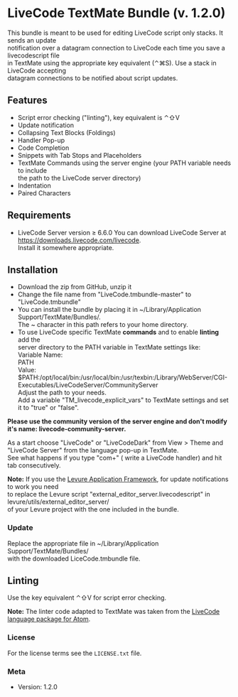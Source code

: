 # LiveCode TextMate Bundle (v. 1.2.0)

This bundle is meant to be used for editing LiveCode script only stacks. It sends an update  
notification over a datagram connection to LiveCode each time you save a livecodescript file  
in TextMate using the appropriate key equivalent (⌃⌘S). Use a stack in LiveCode accepting  
datagram connections to be notified about script updates.  

## Features

-   Script error checking ("linting"), key equivalent is ⌃⇧V
-   Update notification
-   Collapsing Text Blocks (Foldings)
-   Handler Pop-up
-   Code Completion
-   Snippets with Tab Stops and Placeholders
-   TextMate Commands using the server engine (your PATH variable needs to include  
    		the path to the LiveCode server directory)
-   Indentation
-   Paired Characters

## Requirements

-   LiveCode Server version ≥ 6.6.0
    You can download LiveCode Server at <https://downloads.livecode.com/livecode>.  
    Install it somewhere appropriate.

## Installation

-   Download the zip from GitHub, unzip it
-   Change the file name from "LiveCode.tmbundle-master" to "LiveCode.tmbundle"
-   You can install the bundle by placing it in ~/Library/Application Support/TextMate/Bundles/.  
    The ~ character in this path refers to your home directory.  
-   To use LiveCode specific TextMate **commands** and to enable **linting** add the  
    	server directory to the PATH variable in TextMate settings like:  
      Variable Name:  
      PATH  
      Value:  
      $PATH:/opt/local/bin:/usr/local/bin:/usr/texbin:/Library/WebServer/CGI-Executables/LiveCodeServer/CommunityServer  
    	Adjust the path to your needs.  
    Add a variable "TM_livecode_explicit_vars" to TextMate settings and set it to "true" or "false".
    	

**Please use the community version of the server engine and don't modify it's name: livecode-community-server.**  

As a start choose "LiveCode" or "LiveCodeDark" from View > Theme and "LiveCode Server" from the language pop-up in TextMate.  
See what happens if you type "com+" ( write a LiveCode handler) and hit tab consecutively.  

**Note:** If you use the [Levure Application Framework](https://github.com/trevordevore/levure), for update notifications to work you need  
to replace the Levure script "external_editor_server.livecodescript" in levure/utils/external_editor_server/  
of your  Levure project with the one included in the bundle.

### Update

Replace the appropriate file in ~/Library/Application Support/TextMate/Bundles/  
with the downloaded LiceCode.tmbundle file.  

## Linting

Use the key equivalent ⌃⇧V for script error checking.  

**Note:** The linter code adapted to TextMate was taken from the [LiveCode language package for Atom](https://github.com/peter-b/atom-language-livecode).  

### License

For the license terms see the `LICENSE.txt` file.  

### Meta

-   Version: 1.2.0  
